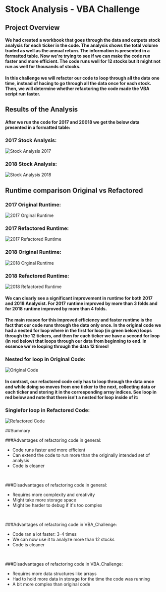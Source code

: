 # Stock Analysis - VBA Challenge
## Project Overview
#### We had created a workbook that goes through the data and outputs stock analysis for each ticker in the code. The analysis shows the total volume traded as well as the annual return. The information is presented in a formatted table. Now we're trying to see if we can make the code run faster and more efficient. The code runs well for 12 stocks but it might not run as well for thousands of stocks. 

#### In this challenge we will refactor our code to loop through all the data one time, instead of hacing to go through all the data once for each stock. Then, we will determine whether refactoring the code made the VBA script run faster.

## Results of the Analysis
#### After we run the code for 2017 and 20018 we get the below data presented in a formatted table:
### 2017 Stock Analysis:
![Stock Analysis 2017](/Resources/Stock_Analysis_2017.PNG)
### 2018 Stock Analysis:
![Stock Analysis 2018](/Resources/Stock_Analysis_2018.PNG)

## Runtime comparison Original vs Refactored
### 2017 Original Runtime:
![2017 Orginal Runtime](/Resources/VBA_Challenge_2017_original.png)
### 2017 Refactored Runtime:
![2017 Refactored Runtime](/Resources/VBA_Challenge_2017.png)
### 2018 Original Runtime:
![2018 Orginal Runtime](/Resources/VBA_Challenge_2018_original.png)
### 2018 Refactored Runtime:
![2018 Refactored Runtime](/Resources/VBA_Challenge_2018.png)
<br>
#### We can clearly see a significant improvement in runtime for both 2017 and 2018 Analysist. For 2017 runtime improved by more than 3 folds and for 2018 runtime improved by more than 4 folds. 

#### The main reason for this improved efficiency and faster runtime is the fact that our code runs through the data only once. In the original code we had a nested for loop where in the first for loop (in green below) loops through the 12 tickers, and then for each ticker we have a second for loop (in red below) that loops through our data from beginning to end. In essence we're looping through the data 12 times!

### Nested for loop in Original Code:
![Original Code](/Resources/Original_Code.png)

#### In contrast, our refactored code only has to loop through the data once and while doing so moves from one ticker to the next, collecting data or each ticker and storing it in the corresponding array indices. See loop in red below and note that there isn't a nested for loop inside of it:

### Singlefor loop in Refactored Code:
![Refactored Code](/Resources/Refactored_Code.png)

##Summary

###Advantages of refactoring code in general:
* Code runs faster and more efficient
* Can extend the code to run more than the originally intended set of analysis
* Code is cleaner

<br>

###Disadvantages of refactoring code in general:
* Requires more complexity and creativity
* Might take more storage space
* Might be harder to debug if it's too complex

<br>

###Advantages of refactoring code in VBA_Challenge:
* Code ran a lot faster: 3-4 times
* We can now use it to analyze more than 12 stocks
* Code is cleaner

<br>

###Disadvantages of refactoring code in  VBA_Challenge:
* Requires more data structures like arrays
* Had to hold more data in storage for the time the code was running 
* A bit more complex than original code
